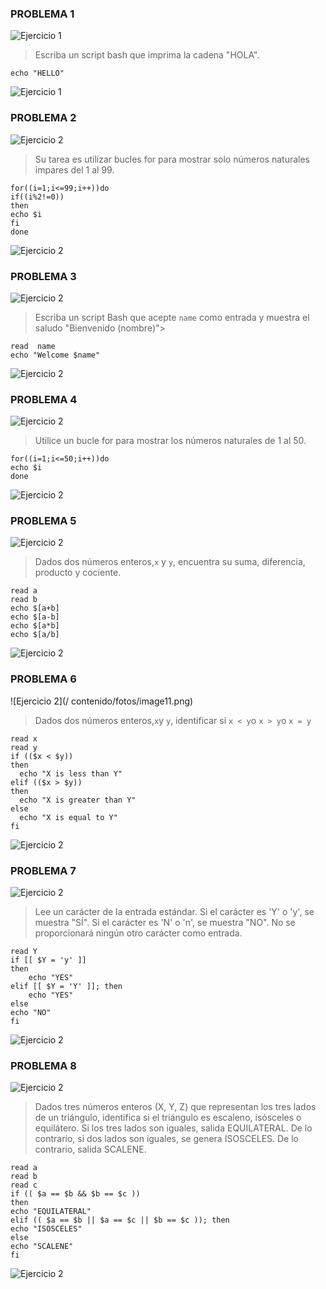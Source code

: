 ### PROBLEMA 1
![Ejercicio 1](/contenido/fotos/image1.png)
>Escriba un script bash que imprima la cadena "HOLA".
```
echo "HELLO"
```
![Ejercicio 1](/contenido/fotos/image2.png)

### PROBLEMA 2
![Ejercicio 2](/contenido/fotos/image3.png)
>Su tarea es utilizar bucles for para mostrar solo números naturales impares del 1 al 99.
```
for((i=1;i<=99;i++))do
if((i%2!=0))
then 
echo $i
fi
done
```
![Ejercicio 2](/contenido/fotos/image4.png)

### PROBLEMA 3
![Ejercicio 2](/contenido/fotos/image5.png)
>Escriba un script Bash que acepte `name` como entrada y muestra el saludo "Bienvenido (nombre)">
```
read  name
echo "Welcome $name"
```
![Ejercicio 2](/contenido/fotos/image6.png)

### PROBLEMA 4
![Ejercicio 2](/contenido/fotos/image7.png)
>Utilice un bucle for para mostrar los números naturales de 1 al 50.
```
for((i=1;i<=50;i++))do
echo $i
done
```
![Ejercicio 2](/contenido/fotos/image8.png)

### PROBLEMA 5 
![Ejercicio 2](/contenido/fotos/image9.png)
>Dados dos números enteros,`x` y `y`, encuentra su suma, diferencia, producto y cociente.
```
read a
read b
echo $[a+b]
echo $[a-b]
echo $[a*b]
echo $[a/b]
```
![Ejercicio 2](/contenido/fotos/image10.png)

### PROBLEMA 6
![Ejercicio 2](/ contenido/fotos/image11.png)
>Dados dos números enteros,`x`y `y`, identificar si `x < y`o `x > y`o `x = y`
```
read x
read y
if (($x < $y))
then
  echo "X is less than Y"
elif (($x > $y))
then
  echo "X is greater than Y"
else
  echo "X is equal to Y"
fi
```
![Ejercicio 2](/contenido/fotos/image12.png)
### PROBLEMA 7
![Ejercicio 2](/contenido/fotos/image13.png)
>Lee un carácter de la entrada estándar.
Si el carácter es 'Y' o 'y', se muestra "SÍ".
Si el carácter es 'N' o 'n', se muestra "NO".
No se proporcionará ningún otro carácter como entrada.
```
read Y
if [[ $Y = 'y' ]]
then
    echo "YES"
elif [[ $Y = 'Y' ]]; then
    echo "YES"
else
echo "NO"
fi
```
![Ejercicio 2](/contenido/fotos/image14.png)

### PROBLEMA 8
![Ejercicio 2](/contenido/fotos/image15.png)
>Dados tres números enteros (X, Y, Z) que representan los tres lados de un triángulo, identifica si el triángulo es escaleno, isósceles o equilátero.
Si los tres lados son iguales, salida EQUILATERAL.
De lo contrario, si dos lados son iguales, se genera ISOSCELES.
De lo contrario, salida SCALENE.
```
read a
read b
read c 
if (( $a == $b && $b == $c )) 
then
echo "EQUILATERAL"
elif (( $a == $b || $a == $c || $b == $c )); then
echo "ISOSCELES"
else
echo "SCALENE"
fi
```
![Ejercicio 2](/contenido/fotos/image16.png)
